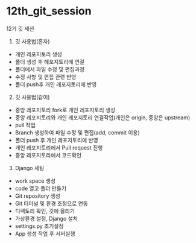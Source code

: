 # 12th_git_session
12기 깃 세션
1. 깃 사용법(혼자)
- 개인 레포지토리 생성
- 폴더 생성 후 헤포지토리에 연결
- 폴더에서 파일 수정 및 편집과정
- 수정 사항 및 편집 관련 반영
- 폴더 push후 개인 레포지토리에 반영



2. 깃 사용법(같이)
- 중앙 레포지토리 fork로 개인 레포지토리 생성
- 중앙 레포지토리와 개인 레포지토리 연결작업(개인은 origin, 중앙은 upstream)
- pull 작업
- Branch 생성하여 파일 수정 및 편집(add, commit 이용)
- 폴더 push 후 개인 레포지토리에 반영
- 개인 레포지토리에서 Pull request 진행
- 중앙 레포지토리에서 코드확인



3. Django 세팅
- work space 생성
- code 열고 폴더 만들기
- Git repository 생성
- Git 터미널 및 환경 조정으로 연동
- 디렉토리 확인, 깃에 올리기
- 가상환경 설정, Django 설치
- settings.py 초기설정
- App 생성 작업 후 서버실행